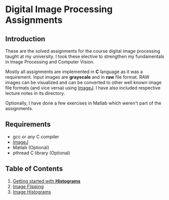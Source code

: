 # Digital Image Processing Assignments

## Introduction

These are the solved assignments for the course digital image processing taught at my university. I took these elective to strengthen my fundamentals in Image Processing and Computer Vision.

Mostly all assignments are implemented in **C** language as it was a requirement. Input images are **grayscale** and in **raw** file format. RAW images can be visualized and can be converted to other well known image file formats (and vice versa) using [ImageJ](https://imagej.nih.gov/ij/index.html). I have also included respective lecture notes in its directory. 

Optionally, I have done a few exercises in Matlab which weren't part of the assignments.

## Requirements

- gcc or any C compiler
- [ImageJ](https://imagej.nih.gov/ij/index.html)
- Matlab (Optional)
- pthread C library (Optional)


## Table of Contents

1. [Getting started with **Histograms**](A1)
2. [Image Flipping](A3)
3. [Image Histograms](A2)
